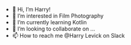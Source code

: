 - 👋 Hi, I’m Harry!
- 👀 I’m interested in Film Photography
- 🌱 I’m currently learning Kotlin
- 💞️ I’m looking to collaborate on ...
- 📫 How to reach me @Harry Levick on Slack

<!---
harrylevick/harrylevick is a ✨ special ✨ repository because its `README.md` (this file) appears on your GitHub profile.
You can click the Preview link to take a look at your changes.
--->
